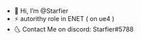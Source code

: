 - 👋 Hi, I’m @Starfier
- ⚡ autorithy role in ENET ( on ue4 )
- 🌜 Contact Me on discord: Starfier#5788

